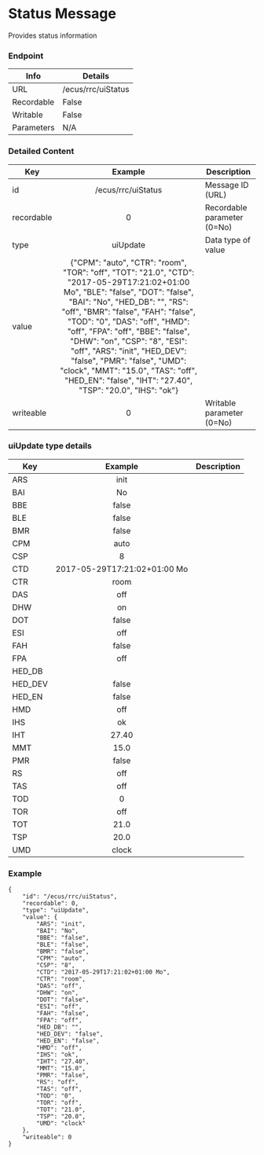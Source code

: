 # Status Message

Provides status information

### Endpoint

| Info  | Details |
| ------------- | ------------- |
| URL   | /ecus/rrc/uiStatus   |
| Recordable   | False   |
| Writable   | False   |
| Parameters  | N/A  |

### Detailed Content

|  Key  | Example | Description |
| ------------- | :------: | ------------------------------ |
|  id | /ecus/rrc/uiStatus | Message ID (URL) |
|  recordable | 0 | Recordable parameter (0=No) |
|  type | uiUpdate | Data type of value |
|  value | {"CPM": "auto", "CTR": "room", "TOR": "off", "TOT": "21.0", "CTD": "2017-05-29T17:21:02+01:00 Mo", "BLE": "false", "DOT": "false", "BAI": "No", "HED_DB": "", "RS": "off", "BMR": "false", "FAH": "false", "TOD": "0", "DAS": "off", "HMD": "off", "FPA": "off", "BBE": "false", "DHW": "on", "CSP": "8", "ESI": "off", "ARS": "init", "HED_DEV": "false", "PMR": "false", "UMD": "clock", "MMT": "15.0", "TAS": "off", "HED_EN": "false", "IHT": "27.40", "TSP": "20.0", "IHS": "ok"} |  |
|  writeable | 0 | Writable parameter (0=No) |


### uiUpdate type details 

|  Key  | Example | Description |
| ------------- | :------: | ------------------------------ |
|  ARS | init |  |
|  BAI | No |  |
|  BBE | false |  |
|  BLE | false |  |
|  BMR | false |  |
|  CPM | auto |  |
|  CSP | 8 |  |
|  CTD | 2017-05-29T17:21:02+01:00 Mo |  |
|  CTR | room |  |
|  DAS | off |  |
|  DHW | on |  |
|  DOT | false |  |
|  ESI | off |  |
|  FAH | false |  |
|  FPA | off |  |
|  HED_DB |  |  |
|  HED_DEV | false |  |
|  HED_EN | false |  |
|  HMD | off |  |
|  IHS | ok |  |
|  IHT | 27.40 |  |
|  MMT | 15.0 |  |
|  PMR | false |  |
|  RS | off |  |
|  TAS | off |  |
|  TOD | 0 |  |
|  TOR | off |  |
|  TOT | 21.0 |  |
|  TSP | 20.0 |  |
|  UMD | clock |  |


### Example
```
{
    "id": "/ecus/rrc/uiStatus",
    "recordable": 0,
    "type": "uiUpdate",
    "value": {
        "ARS": "init",
        "BAI": "No",
        "BBE": "false",
        "BLE": "false",
        "BMR": "false",
        "CPM": "auto",
        "CSP": "8",
        "CTD": "2017-05-29T17:21:02+01:00 Mo",
        "CTR": "room",
        "DAS": "off",
        "DHW": "on",
        "DOT": "false",
        "ESI": "off",
        "FAH": "false",
        "FPA": "off",
        "HED_DB": "",
        "HED_DEV": "false",
        "HED_EN": "false",
        "HMD": "off",
        "IHS": "ok",
        "IHT": "27.40",
        "MMT": "15.0",
        "PMR": "false",
        "RS": "off",
        "TAS": "off",
        "TOD": "0",
        "TOR": "off",
        "TOT": "21.0",
        "TSP": "20.0",
        "UMD": "clock"
    },
    "writeable": 0
}
```
